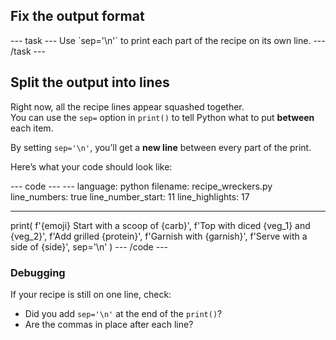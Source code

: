 <h2 class="c-project-heading--task">Fix the output format</h2>
--- task ---
Use `sep='\n'` to print each part of the recipe on its own line.
--- /task ---

<h2 class="c-project-heading--explainer">Split the output into lines</h2>

Right now, all the recipe lines appear squashed together.  
You can use the `sep=` option in `print()` to tell Python what to put **between** each item.

By setting `sep='\n'`, you’ll get a **new line** between every part of the print.

Here’s what your code should look like:

<div class="c-project-code">
--- code ---
---
language: python
filename: recipe_wreckers.py
line_numbers: true
line_number_start: 11
line_highlights: 17

---
print(
    f'{emoji} Start with a scoop of {carb}',
    f'Top with diced {veg_1} and {veg_2}',
    f'Add grilled {protein}',
    f'Garnish with {garnish}',
    f'Serve with a side of {side}',
    sep='\n'
)
--- /code ---
</div>

<div class="c-project-callout c-project-callout--debug">

### Debugging

If your recipe is still on one line, check:
- Did you add `sep='\n'` at the end of the `print()`?
- Are the commas in place after each line?

</div>
